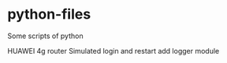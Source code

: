 # python-files
 Some scripts of python

 HUAWEI 4g router
	Simulated login and restart
	add logger module
